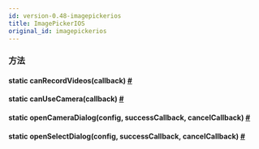 ```yaml
---
id: version-0.48-imagepickerios
title: ImagePickerIOS
original_id: imagepickerios
---
```


### 方法

<div class="props">
    <div class="prop">
        <h4 class="methodTitle"><a class="anchor" name="canrecordvideos"></a><span class="methodType">static </span>canRecordVideos<span
            class="methodType">(callback)</span> 
            <a class="hash-link" href="#canrecordvideos">#</a>
        </h4>
    </div>
    <div class="prop">
        <h4 class="methodTitle"><a class="anchor" name="canusecamera"></a><span
            class="methodType">static </span>canUseCamera<span class="methodType">(callback)</span> 
            <a class="hash-link" href="#canusecamera">#</a>
        </h4>
    </div>
    <div class="prop">
        <h4 class="methodTitle"><a class="anchor" name="opencameradialog"></a><span class="methodType">static </span>openCameraDialog<span
            class="methodType">(config, successCallback, cancelCallback)</span> 
            <a class="hash-link" href="#opencameradialog">#</a>
        </h4>
    </div>
    <div class="prop">
        <h4 class="methodTitle"><a class="anchor" name="openselectdialog"></a><span class="methodType">static </span>openSelectDialog<span
            class="methodType">(config, successCallback, cancelCallback)</span> 
            <a class="hash-link" href="#openselectdialog">#</a>
        </h4>
    </div>
</div>